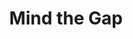 ---
layout: project
order: 4
title: Mind the Gap
desc: A beautiful, interactive visualization of US occupations. Awarded Best Web App and Top Team at PixelHacks III 2019 (out of 43 teams).
type: Hackathons
language: Chart.js
main_image_url: "/assets/images/mind-the-gap.png"
link: "https://github.com/oliviachang29/mind-the-gap"
---